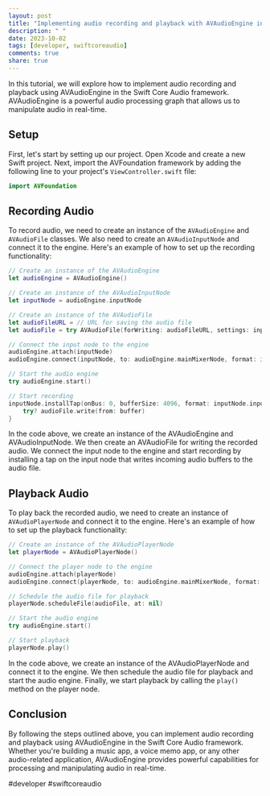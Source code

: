 ```yaml
---
layout: post
title: "Implementing audio recording and playback with AVAudioEngine in Swift Core Audio"
description: " "
date: 2023-10-02
tags: [developer, swiftcoreaudio]
comments: true
share: true
---
```


In this tutorial, we will explore how to implement audio recording and playback using AVAudioEngine in the Swift Core Audio framework. AVAudioEngine is a powerful audio processing graph that allows us to manipulate audio in real-time.

## Setup

First, let's start by setting up our project. Open Xcode and create a new Swift project. Next, import the AVFoundation framework by adding the following line to your project's `ViewController.swift` file:

```swift
import AVFoundation
```

## Recording Audio

To record audio, we need to create an instance of the `AVAudioEngine` and `AVAudioFile` classes. We also need to create an `AVAudioInputNode` and connect it to the engine. Here's an example of how to set up the recording functionality:

```swift
// Create an instance of the AVAudioEngine
let audioEngine = AVAudioEngine()

// Create an instance of the AVAudioInputNode
let inputNode = audioEngine.inputNode

// Create an instance of the AVAudioFile
let audioFileURL = // URL for saving the audio file
let audioFile = try AVAudioFile(forWriting: audioFileURL, settings: inputNode.inputFormat(forBus: 0).settings)

// Connect the input node to the engine
audioEngine.attach(inputNode)
audioEngine.connect(inputNode, to: audioEngine.mainMixerNode, format: inputNode.inputFormat(forBus: 0))

// Start the audio engine
try audioEngine.start()

// Start recording
inputNode.installTap(onBus: 0, bufferSize: 4096, format: inputNode.inputFormat(forBus: 0)) { (buffer, time) in
    try? audioFile.write(from: buffer)
}
```

In the code above, we create an instance of the AVAudioEngine and AVAudioInputNode. We then create an AVAudioFile for writing the recorded audio. We connect the input node to the engine and start recording by installing a tap on the input node that writes incoming audio buffers to the audio file.

## Playback Audio

To play back the recorded audio, we need to create an instance of `AVAudioPlayerNode` and connect it to the engine. Here's an example of how to set up the playback functionality:

```swift
// Create an instance of the AVAudioPlayerNode
let playerNode = AVAudioPlayerNode()

// Connect the player node to the engine
audioEngine.attach(playerNode)
audioEngine.connect(playerNode, to: audioEngine.mainMixerNode, format: audioFile.processingFormat)

// Schedule the audio file for playback
playerNode.scheduleFile(audioFile, at: nil)

// Start the audio engine
try audioEngine.start()

// Start playback
playerNode.play()
```

In the code above, we create an instance of the AVAudioPlayerNode and connect it to the engine. We then schedule the audio file for playback and start the audio engine. Finally, we start playback by calling the `play()` method on the player node.

## Conclusion

By following the steps outlined above, you can implement audio recording and playback using AVAudioEngine in the Swift Core Audio framework. Whether you're building a music app, a voice memo app, or any other audio-related application, AVAudioEngine provides powerful capabilities for processing and manipulating audio in real-time.

#developer #swiftcoreaudio